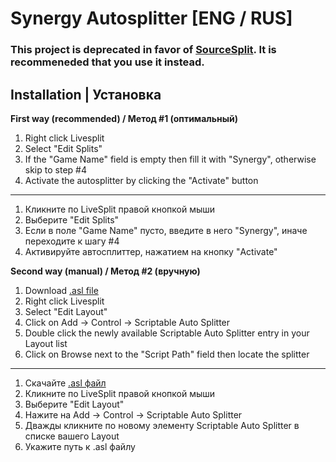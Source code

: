 # Synergy Autosplitter [ENG / RUS] 

### This project is deprecated in favor of [SourceSplit](https://github.com/thisis2838/SourceSplit). It is recommeneded that you use it instead.

## Installation | Установка

**First way (recommended) / Метод #1 (оптимальный)**
1) Right click Livesplit
2) Select "Edit Splits"
3) If the "Game Name" field is empty then fill it with "Synergy", otherwise skip to step #4
4) Activate the autosplitter by clicking the "Activate" button

------------------------------------------------------------------------------

1) Кликните по LiveSplit правой кнопкой мыши
2) Выберите "Edit Splits"
3) Если в поле "Game Name" пусто, введите в него "Synergy", иначе переходите к шагу #4
4) Активируйте автосплиттер, нажатием на кнопку "Activate"

**Second way (manual) / Метод #2 (вручную)**

1) Download [.asl file](https://github.com/ScriptedSnark/Synergy-Autosplitter/blob/main/synergy.asl)
2) Right click Livesplit
3) Select "Edit Layout"
4) Click on Add -> Control -> Scriptable Auto Splitter
5) Double click the newly available Scriptable Auto Splitter entry in your Layout list
6) Click on Browse next to the "Script Path" field then locate the splitter

------------------------------------------------------------------------------

1) Скачайте [.asl файл](https://github.com/ScriptedSnark/Synergy-Autosplitter/blob/main/synergy.asl)
2) Кликните по LiveSplit правой кнопкой мыши
3) Выберите "Edit Layout"
4) Нажите на Add -> Control -> Scriptable Auto Splitter
5) Дважды кликните по новому элементу Scriptable Auto Splitter в списке вашего Layout
6) Укажите путь к .asl файлу
